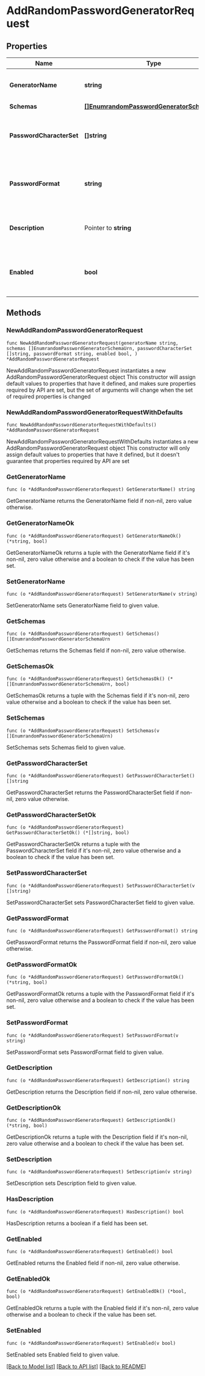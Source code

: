 # AddRandomPasswordGeneratorRequest

## Properties

Name | Type | Description | Notes
------------ | ------------- | ------------- | -------------
**GeneratorName** | **string** | Name of the new Password Generator | 
**Schemas** | [**[]EnumrandomPasswordGeneratorSchemaUrn**](EnumrandomPasswordGeneratorSchemaUrn.md) |  | 
**PasswordCharacterSet** | **[]string** | Specifies one or more named character sets. | 
**PasswordFormat** | **string** | Specifies the format to use for the generated password. | 
**Description** | Pointer to **string** | A description for this Password Generator | [optional] 
**Enabled** | **bool** | Indicates whether the Password Generator is enabled for use. | 

## Methods

### NewAddRandomPasswordGeneratorRequest

`func NewAddRandomPasswordGeneratorRequest(generatorName string, schemas []EnumrandomPasswordGeneratorSchemaUrn, passwordCharacterSet []string, passwordFormat string, enabled bool, ) *AddRandomPasswordGeneratorRequest`

NewAddRandomPasswordGeneratorRequest instantiates a new AddRandomPasswordGeneratorRequest object
This constructor will assign default values to properties that have it defined,
and makes sure properties required by API are set, but the set of arguments
will change when the set of required properties is changed

### NewAddRandomPasswordGeneratorRequestWithDefaults

`func NewAddRandomPasswordGeneratorRequestWithDefaults() *AddRandomPasswordGeneratorRequest`

NewAddRandomPasswordGeneratorRequestWithDefaults instantiates a new AddRandomPasswordGeneratorRequest object
This constructor will only assign default values to properties that have it defined,
but it doesn't guarantee that properties required by API are set

### GetGeneratorName

`func (o *AddRandomPasswordGeneratorRequest) GetGeneratorName() string`

GetGeneratorName returns the GeneratorName field if non-nil, zero value otherwise.

### GetGeneratorNameOk

`func (o *AddRandomPasswordGeneratorRequest) GetGeneratorNameOk() (*string, bool)`

GetGeneratorNameOk returns a tuple with the GeneratorName field if it's non-nil, zero value otherwise
and a boolean to check if the value has been set.

### SetGeneratorName

`func (o *AddRandomPasswordGeneratorRequest) SetGeneratorName(v string)`

SetGeneratorName sets GeneratorName field to given value.


### GetSchemas

`func (o *AddRandomPasswordGeneratorRequest) GetSchemas() []EnumrandomPasswordGeneratorSchemaUrn`

GetSchemas returns the Schemas field if non-nil, zero value otherwise.

### GetSchemasOk

`func (o *AddRandomPasswordGeneratorRequest) GetSchemasOk() (*[]EnumrandomPasswordGeneratorSchemaUrn, bool)`

GetSchemasOk returns a tuple with the Schemas field if it's non-nil, zero value otherwise
and a boolean to check if the value has been set.

### SetSchemas

`func (o *AddRandomPasswordGeneratorRequest) SetSchemas(v []EnumrandomPasswordGeneratorSchemaUrn)`

SetSchemas sets Schemas field to given value.


### GetPasswordCharacterSet

`func (o *AddRandomPasswordGeneratorRequest) GetPasswordCharacterSet() []string`

GetPasswordCharacterSet returns the PasswordCharacterSet field if non-nil, zero value otherwise.

### GetPasswordCharacterSetOk

`func (o *AddRandomPasswordGeneratorRequest) GetPasswordCharacterSetOk() (*[]string, bool)`

GetPasswordCharacterSetOk returns a tuple with the PasswordCharacterSet field if it's non-nil, zero value otherwise
and a boolean to check if the value has been set.

### SetPasswordCharacterSet

`func (o *AddRandomPasswordGeneratorRequest) SetPasswordCharacterSet(v []string)`

SetPasswordCharacterSet sets PasswordCharacterSet field to given value.


### GetPasswordFormat

`func (o *AddRandomPasswordGeneratorRequest) GetPasswordFormat() string`

GetPasswordFormat returns the PasswordFormat field if non-nil, zero value otherwise.

### GetPasswordFormatOk

`func (o *AddRandomPasswordGeneratorRequest) GetPasswordFormatOk() (*string, bool)`

GetPasswordFormatOk returns a tuple with the PasswordFormat field if it's non-nil, zero value otherwise
and a boolean to check if the value has been set.

### SetPasswordFormat

`func (o *AddRandomPasswordGeneratorRequest) SetPasswordFormat(v string)`

SetPasswordFormat sets PasswordFormat field to given value.


### GetDescription

`func (o *AddRandomPasswordGeneratorRequest) GetDescription() string`

GetDescription returns the Description field if non-nil, zero value otherwise.

### GetDescriptionOk

`func (o *AddRandomPasswordGeneratorRequest) GetDescriptionOk() (*string, bool)`

GetDescriptionOk returns a tuple with the Description field if it's non-nil, zero value otherwise
and a boolean to check if the value has been set.

### SetDescription

`func (o *AddRandomPasswordGeneratorRequest) SetDescription(v string)`

SetDescription sets Description field to given value.

### HasDescription

`func (o *AddRandomPasswordGeneratorRequest) HasDescription() bool`

HasDescription returns a boolean if a field has been set.

### GetEnabled

`func (o *AddRandomPasswordGeneratorRequest) GetEnabled() bool`

GetEnabled returns the Enabled field if non-nil, zero value otherwise.

### GetEnabledOk

`func (o *AddRandomPasswordGeneratorRequest) GetEnabledOk() (*bool, bool)`

GetEnabledOk returns a tuple with the Enabled field if it's non-nil, zero value otherwise
and a boolean to check if the value has been set.

### SetEnabled

`func (o *AddRandomPasswordGeneratorRequest) SetEnabled(v bool)`

SetEnabled sets Enabled field to given value.



[[Back to Model list]](../README.md#documentation-for-models) [[Back to API list]](../README.md#documentation-for-api-endpoints) [[Back to README]](../README.md)


